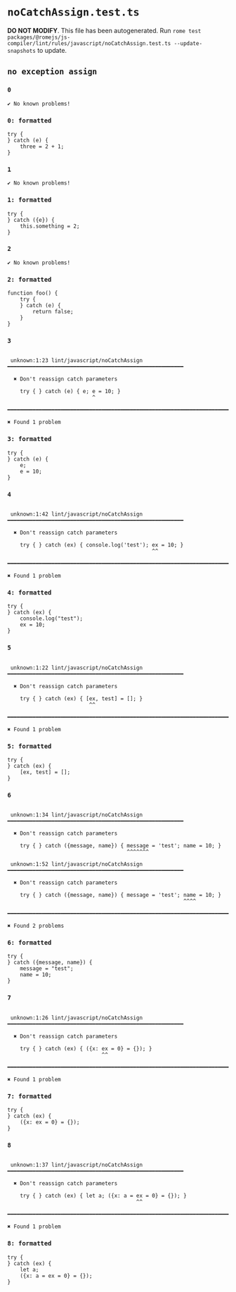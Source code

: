 # `noCatchAssign.test.ts`

**DO NOT MODIFY**. This file has been autogenerated. Run `rome test packages/@romejs/js-compiler/lint/rules/javascript/noCatchAssign.test.ts --update-snapshots` to update.

## `no exception assign`

### `0`

```
✔ No known problems!

```

### `0: formatted`

```
try {
} catch (e) {
	three = 2 + 1;
}

```

### `1`

```
✔ No known problems!

```

### `1: formatted`

```
try {
} catch ({e}) {
	this.something = 2;
}

```

### `2`

```
✔ No known problems!

```

### `2: formatted`

```
function foo() {
	try {
	} catch (e) {
		return false;
	}
}

```

### `3`

```

 unknown:1:23 lint/javascript/noCatchAssign ━━━━━━━━━━━━━━━━━━━━━━━━━━━━━━━━━━━━━━━━━━━━━━━━━━━━━━━━

  ✖ Don't reassign catch parameters

    try { } catch (e) { e; e = 10; }
                           ^

━━━━━━━━━━━━━━━━━━━━━━━━━━━━━━━━━━━━━━━━━━━━━━━━━━━━━━━━━━━━━━━━━━━━━━━━━━━━━━━━━━━━━━━━━━━━━━━━━━━━

✖ Found 1 problem

```

### `3: formatted`

```
try {
} catch (e) {
	e;
	e = 10;
}

```

### `4`

```

 unknown:1:42 lint/javascript/noCatchAssign ━━━━━━━━━━━━━━━━━━━━━━━━━━━━━━━━━━━━━━━━━━━━━━━━━━━━━━━━

  ✖ Don't reassign catch parameters

    try { } catch (ex) { console.log('test'); ex = 10; }
                                              ^^

━━━━━━━━━━━━━━━━━━━━━━━━━━━━━━━━━━━━━━━━━━━━━━━━━━━━━━━━━━━━━━━━━━━━━━━━━━━━━━━━━━━━━━━━━━━━━━━━━━━━

✖ Found 1 problem

```

### `4: formatted`

```
try {
} catch (ex) {
	console.log("test");
	ex = 10;
}

```

### `5`

```

 unknown:1:22 lint/javascript/noCatchAssign ━━━━━━━━━━━━━━━━━━━━━━━━━━━━━━━━━━━━━━━━━━━━━━━━━━━━━━━━

  ✖ Don't reassign catch parameters

    try { } catch (ex) { [ex, test] = []; }
                          ^^

━━━━━━━━━━━━━━━━━━━━━━━━━━━━━━━━━━━━━━━━━━━━━━━━━━━━━━━━━━━━━━━━━━━━━━━━━━━━━━━━━━━━━━━━━━━━━━━━━━━━

✖ Found 1 problem

```

### `5: formatted`

```
try {
} catch (ex) {
	[ex, test] = [];
}

```

### `6`

```

 unknown:1:34 lint/javascript/noCatchAssign ━━━━━━━━━━━━━━━━━━━━━━━━━━━━━━━━━━━━━━━━━━━━━━━━━━━━━━━━

  ✖ Don't reassign catch parameters

    try { } catch ({message, name}) { message = 'test'; name = 10; }
                                      ^^^^^^^

 unknown:1:52 lint/javascript/noCatchAssign ━━━━━━━━━━━━━━━━━━━━━━━━━━━━━━━━━━━━━━━━━━━━━━━━━━━━━━━━

  ✖ Don't reassign catch parameters

    try { } catch ({message, name}) { message = 'test'; name = 10; }
                                                        ^^^^

━━━━━━━━━━━━━━━━━━━━━━━━━━━━━━━━━━━━━━━━━━━━━━━━━━━━━━━━━━━━━━━━━━━━━━━━━━━━━━━━━━━━━━━━━━━━━━━━━━━━

✖ Found 2 problems

```

### `6: formatted`

```
try {
} catch ({message, name}) {
	message = "test";
	name = 10;
}

```

### `7`

```

 unknown:1:26 lint/javascript/noCatchAssign ━━━━━━━━━━━━━━━━━━━━━━━━━━━━━━━━━━━━━━━━━━━━━━━━━━━━━━━━

  ✖ Don't reassign catch parameters

    try { } catch (ex) { ({x: ex = 0} = {}); }
                              ^^

━━━━━━━━━━━━━━━━━━━━━━━━━━━━━━━━━━━━━━━━━━━━━━━━━━━━━━━━━━━━━━━━━━━━━━━━━━━━━━━━━━━━━━━━━━━━━━━━━━━━

✖ Found 1 problem

```

### `7: formatted`

```
try {
} catch (ex) {
	({x: ex = 0} = {});
}

```

### `8`

```

 unknown:1:37 lint/javascript/noCatchAssign ━━━━━━━━━━━━━━━━━━━━━━━━━━━━━━━━━━━━━━━━━━━━━━━━━━━━━━━━

  ✖ Don't reassign catch parameters

    try { } catch (ex) { let a; ({x: a = ex = 0} = {}); }
                                         ^^

━━━━━━━━━━━━━━━━━━━━━━━━━━━━━━━━━━━━━━━━━━━━━━━━━━━━━━━━━━━━━━━━━━━━━━━━━━━━━━━━━━━━━━━━━━━━━━━━━━━━

✖ Found 1 problem

```

### `8: formatted`

```
try {
} catch (ex) {
	let a;
	({x: a = ex = 0} = {});
}

```
